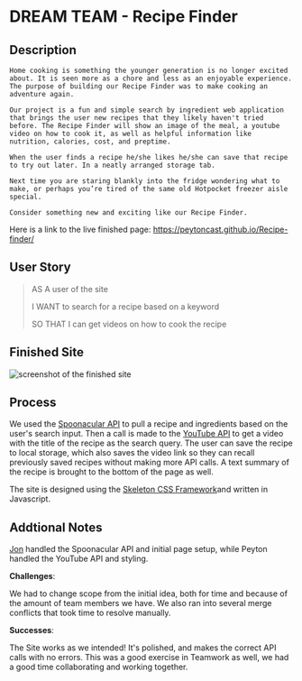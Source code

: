 # DREAM TEAM - Recipe Finder

## Description

```text
Home cooking is something the younger generation is no longer excited about. It is seen more as a chore and less as an enjoyable experience. The purpose of building our Recipe Finder was to make cooking an adventure again.

Our project is a fun and simple search by ingredient web application that brings the user new recipes that they likely haven't tried before. The Recipe Finder will show an image of the meal, a youtube video on how to cook it, as well as helpful information like nutrition, calories, cost, and preptime.

When the user finds a recipe he/she likes he/she can save that recipe to try out later. In a neatly arranged storage tab.

Next time you are staring blankly into the fridge wondering what to make, or perhaps you’re tired of the same old Hotpocket freezer aisle special.

Consider something new and exciting like our Recipe Finder.
```

Here is a link to the live finished page: https://peytoncast.github.io/Recipe-finder/

## User Story

> AS A user of the site
>
> I WANT to search for a recipe based on a keyword
>
> SO THAT I can get videos on how to cook the recipe
>

## Finished Site

![screenshot of the finished site](assets/images/screenshot.png)

## Process

We used the [Spoonacular API](https://spoonacular.com/food-api) to pull a recipe and ingredients based on the user's search input. Then a call is made to the [YouTube API](https://developers.google.com/youtube/v3) to get a video with the title of the recipe as the search query. The user can save the recipe to local storage, which also saves the video link so they can recall previously saved recipes without making more API calls. A text summary of the recipe is brought to the bottom of the page as well.

The site is designed using the [Skeleton CSS Framework](http://getskeleton.com/)and written in Javascript.

## Addtional Notes

[Jon](https://github.com/shogren) handled the Spoonacular API and initial page setup, while Peyton handled the YouTube API and styling.

**Challenges**:

We had to change scope from the initial idea, both for time and because of the amount of team members we have. We also ran into several merge conflicts that took time to resolve manually.

**Successes**:

The Site works as we intended! It's polished, and makes the correct API calls with no errors. This was a good exercise in Teamwork as well, we had a good time collaborating and working together.
